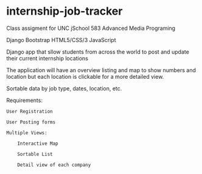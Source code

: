 internship-job-tracker
======================

Class assigment for UNC jSchool 583 Advanced Media Programing

Django Bootstrap HTML5/CSS/3 JavaScript

Django app that sllow students from across the world to post and update their current internship locations

The application will have an overview listing and map to show numbers and location but each location is clickable for a more detailed view.

Sortable data by job type, dates, location, etc.

Requirements:

	User Registration 
	
	User Posting forms	

	Multiple Views:

		Interactive Map 

		Sortable List

		Detail view of each company


